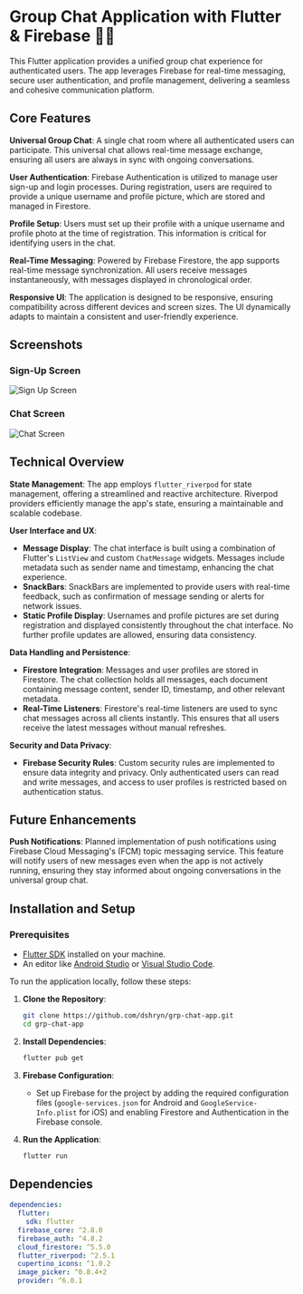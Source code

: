 # Group Chat Application with Flutter & Firebase 📱💬

This Flutter application provides a unified group chat experience for authenticated users. The app leverages Firebase for real-time messaging, secure user authentication, and profile management, delivering a seamless and cohesive communication platform.

## Core Features

**Universal Group Chat**: A single chat room where all authenticated users can participate. This universal chat allows real-time message exchange, ensuring all users are always in sync with ongoing conversations.

**User Authentication**: Firebase Authentication is utilized to manage user sign-up and login processes. During registration, users are required to provide a unique username and profile picture, which are stored and managed in Firestore.

**Profile Setup**: Users must set up their profile with a unique username and profile photo at the time of registration. This information is critical for identifying users in the chat.

**Real-Time Messaging**: Powered by Firebase Firestore, the app supports real-time message synchronization. All users receive messages instantaneously, with messages displayed in chronological order.

**Responsive UI**: The application is designed to be responsive, ensuring compatibility across different devices and screen sizes. The UI dynamically adapts to maintain a consistent and user-friendly experience.

## Screenshots

### Sign-Up Screen

![Sign Up Screen](assets/screenshots/signup_screen.jpg)

### Chat Screen

![Chat Screen](assets/screenshots/chat_screen.jpg)


## Technical Overview

**State Management**: The app employs `flutter_riverpod` for state management, offering a streamlined and reactive architecture. Riverpod providers efficiently manage the app's state, ensuring a maintainable and scalable codebase.

**User Interface and UX**:
* **Message Display**: The chat interface is built using a combination of Flutter's `ListView` and custom `ChatMessage` widgets. Messages include metadata such as sender name and timestamp, enhancing the chat experience.
* **SnackBars**: SnackBars are implemented to provide users with real-time feedback, such as confirmation of message sending or alerts for network issues.
* **Static Profile Display**: Usernames and profile pictures are set during registration and displayed consistently throughout the chat interface. No further profile updates are allowed, ensuring data consistency.

**Data Handling and Persistence**:
* **Firestore Integration**: Messages and user profiles are stored in Firestore. The chat collection holds all messages, each document containing message content, sender ID, timestamp, and other relevant metadata.
* **Real-Time Listeners**: Firestore's real-time listeners are used to sync chat messages across all clients instantly. This ensures that all users receive the latest messages without manual refreshes.

**Security and Data Privacy**:
* **Firebase Security Rules**: Custom security rules are implemented to ensure data integrity and privacy. Only authenticated users can read and write messages, and access to user profiles is restricted based on authentication status.

## Future Enhancements

**Push Notifications**: Planned implementation of push notifications using Firebase Cloud Messaging's (FCM) topic messaging service. This feature will notify users of new messages even when the app is not actively running, ensuring they stay informed about ongoing conversations in the universal group chat.

## Installation and Setup

### Prerequisites

- [Flutter SDK](https://flutter.dev/docs/get-started/install) installed on your machine.
- An editor like [Android Studio](https://developer.android.com/studio) or [Visual Studio Code](https://code.visualstudio.com/).

To run the application locally, follow these steps:

1. **Clone the Repository**:
    ```bash
    git clone https://github.com/dshryn/grp-chat-app.git
    cd grp-chat-app
    ```

2. **Install Dependencies**:
    ```bash
    flutter pub get
    ```

3. **Firebase Configuration**:
    * Set up Firebase for the project by adding the required configuration files (`google-services.json` for Android and `GoogleService-Info.plist` for iOS) and enabling Firestore and Authentication in the Firebase console.

4. **Run the Application**:
    ```bash
    flutter run
    ```

## Dependencies

```yaml
dependencies:
  flutter:
    sdk: flutter
  firebase_core: ^2.8.0
  firebase_auth: ^4.8.2
  cloud_firestore: ^5.5.0
  flutter_riverpod: ^2.5.1
  cupertino_icons: ^1.0.2
  image_picker: ^0.8.4+2
  provider: ^6.0.1
